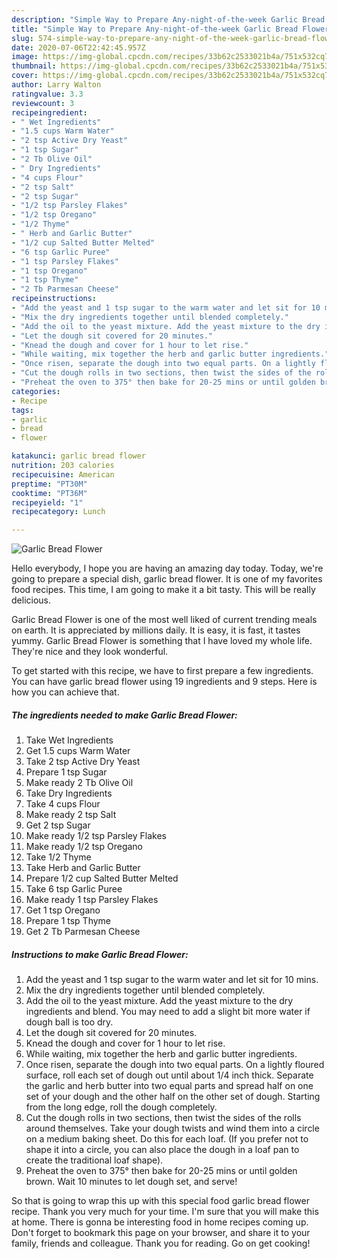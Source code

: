 ```yaml
---
description: "Simple Way to Prepare Any-night-of-the-week Garlic Bread Flower"
title: "Simple Way to Prepare Any-night-of-the-week Garlic Bread Flower"
slug: 574-simple-way-to-prepare-any-night-of-the-week-garlic-bread-flower
date: 2020-07-06T22:42:45.957Z
image: https://img-global.cpcdn.com/recipes/33b62c2533021b4a/751x532cq70/garlic-bread-flower-recipe-main-photo.jpg
thumbnail: https://img-global.cpcdn.com/recipes/33b62c2533021b4a/751x532cq70/garlic-bread-flower-recipe-main-photo.jpg
cover: https://img-global.cpcdn.com/recipes/33b62c2533021b4a/751x532cq70/garlic-bread-flower-recipe-main-photo.jpg
author: Larry Walton
ratingvalue: 3.3
reviewcount: 3
recipeingredient:
- " Wet Ingredients"
- "1.5 cups Warm Water"
- "2 tsp Active Dry Yeast"
- "1 tsp Sugar"
- "2 Tb Olive Oil"
- " Dry Ingredients"
- "4 cups Flour"
- "2 tsp Salt"
- "2 tsp Sugar"
- "1/2 tsp Parsley Flakes"
- "1/2 tsp Oregano"
- "1/2 Thyme"
- " Herb and Garlic Butter"
- "1/2 cup Salted Butter Melted"
- "6 tsp Garlic Puree"
- "1 tsp Parsley Flakes"
- "1 tsp Oregano"
- "1 tsp Thyme"
- "2 Tb Parmesan Cheese"
recipeinstructions:
- "Add the yeast and 1 tsp sugar to the warm water and let sit for 10 mins."
- "Mix the dry ingredients together until blended completely."
- "Add the oil to the yeast mixture. Add the yeast mixture to the dry ingredients and blend. You may need to add a slight bit more water if dough ball is too dry."
- "Let the dough sit covered for 20 minutes."
- "Knead the dough and cover for 1 hour to let rise."
- "While waiting, mix together the herb and garlic butter ingredients."
- "Once risen, separate the dough into two equal parts. On a lightly floured surface, roll each set of dough out until about 1/4 inch thick. Separate the garlic and herb butter into two equal parts and spread half on one set of your dough and the other half on the other set of dough. Starting from the long edge, roll the dough completely."
- "Cut the dough rolls in two sections, then twist the sides of the rolls around themselves. Take your dough twists and wind them into a circle on a medium baking sheet. Do this for each loaf. (If you prefer not to shape it into a circle, you can also place the dough in a loaf pan to create the traditional loaf shape)."
- "Preheat the oven to 375° then bake for 20-25 mins or until golden brown. Wait 10 minutes to let dough set, and serve!"
categories:
- Recipe
tags:
- garlic
- bread
- flower

katakunci: garlic bread flower 
nutrition: 203 calories
recipecuisine: American
preptime: "PT30M"
cooktime: "PT36M"
recipeyield: "1"
recipecategory: Lunch

---
```



![Garlic Bread Flower](https://img-global.cpcdn.com/recipes/33b62c2533021b4a/751x532cq70/garlic-bread-flower-recipe-main-photo.jpg)

Hello everybody, I hope you are having an amazing day today. Today, we're going to prepare a special dish, garlic bread flower. It is one of my favorites food recipes. This time, I am going to make it a bit tasty. This will be really delicious.

Garlic Bread Flower is one of the most well liked of current trending meals on earth. It is appreciated by millions daily. It is easy, it is fast, it tastes yummy. Garlic Bread Flower is something that I have loved my whole life. They're nice and they look wonderful.




To get started with this recipe, we have to first prepare a few ingredients. You can have garlic bread flower using 19 ingredients and 9 steps. Here is how you can achieve that.

<!--inarticleads1-->

##### The ingredients needed to make Garlic Bread Flower:

1. Take  Wet Ingredients
1. Get 1.5 cups Warm Water
1. Take 2 tsp Active Dry Yeast
1. Prepare 1 tsp Sugar
1. Make ready 2 Tb Olive Oil
1. Take  Dry Ingredients
1. Take 4 cups Flour
1. Make ready 2 tsp Salt
1. Get 2 tsp Sugar
1. Make ready 1/2 tsp Parsley Flakes
1. Make ready 1/2 tsp Oregano
1. Take 1/2 Thyme
1. Take  Herb and Garlic Butter
1. Prepare 1/2 cup Salted Butter Melted
1. Take 6 tsp Garlic Puree
1. Make ready 1 tsp Parsley Flakes
1. Get 1 tsp Oregano
1. Prepare 1 tsp Thyme
1. Get 2 Tb Parmesan Cheese




<!--inarticleads2-->

##### Instructions to make Garlic Bread Flower:

1. Add the yeast and 1 tsp sugar to the warm water and let sit for 10 mins.
1. Mix the dry ingredients together until blended completely.
1. Add the oil to the yeast mixture. Add the yeast mixture to the dry ingredients and blend. You may need to add a slight bit more water if dough ball is too dry.
1. Let the dough sit covered for 20 minutes.
1. Knead the dough and cover for 1 hour to let rise.
1. While waiting, mix together the herb and garlic butter ingredients.
1. Once risen, separate the dough into two equal parts. On a lightly floured surface, roll each set of dough out until about 1/4 inch thick. Separate the garlic and herb butter into two equal parts and spread half on one set of your dough and the other half on the other set of dough. Starting from the long edge, roll the dough completely.
1. Cut the dough rolls in two sections, then twist the sides of the rolls around themselves. Take your dough twists and wind them into a circle on a medium baking sheet. Do this for each loaf. (If you prefer not to shape it into a circle, you can also place the dough in a loaf pan to create the traditional loaf shape).
1. Preheat the oven to 375° then bake for 20-25 mins or until golden brown. Wait 10 minutes to let dough set, and serve!




So that is going to wrap this up with this special food garlic bread flower recipe. Thank you very much for your time. I'm sure that you will make this at home. There is gonna be interesting food in home recipes coming up. Don't forget to bookmark this page on your browser, and share it to your family, friends and colleague. Thank you for reading. Go on get cooking!
